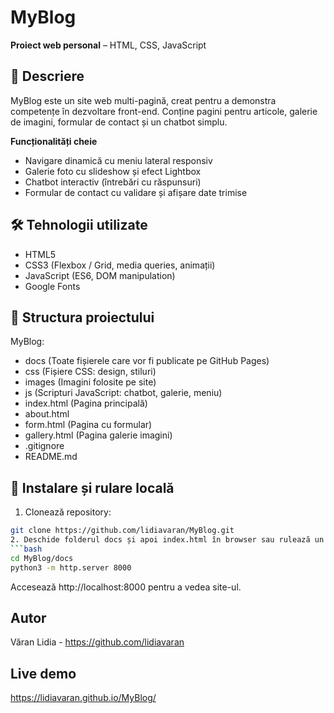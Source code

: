 # MyBlog

**Proiect web personal** – HTML, CSS, JavaScript

## 📌 Descriere
MyBlog este un site web multi-pagină, creat pentru a demonstra competențe în dezvoltare front-end. Conține pagini pentru articole, galerie de imagini, formular de contact și un chatbot simplu.

**Funcționalități cheie**
- Navigare dinamică cu meniu lateral responsiv
- Galerie foto cu slideshow și efect Lightbox
- Chatbot interactiv (întrebări cu răspunsuri)
- Formular de contact cu validare și afișare date trimise

## 🛠️ Tehnologii utilizate
- HTML5
- CSS3 (Flexbox / Grid, media queries, animații)
- JavaScript (ES6, DOM manipulation)
- Google Fonts

## 📂 Structura proiectului
MyBlog: 
- docs (Toate fișierele care vor fi publicate pe GitHub Pages)
- css (Fișiere CSS: design, stiluri)
- images (Imagini folosite pe site)
- js (Scripturi JavaScript: chatbot, galerie, meniu)
- index.html (Pagina principală)
- about.html
- form.html (Pagina cu formular)
- gallery.html (Pagina galerie imagini)
- .gitignore         
- README.md      

## 🚀 Instalare și rulare locală
1. Clonează repository:
```bash
git clone https://github.com/lidiavaran/MyBlog.git
2. Deschide folderul docs și apoi index.html în browser sau rulează un server local:
```bash
cd MyBlog/docs
python3 -m http.server 8000
```

Accesează http://localhost:8000 pentru a vedea site-ul.

## Autor

Văran Lidia - https://github.com/lidiavaran

## Live demo
https://lidiavaran.github.io/MyBlog/
